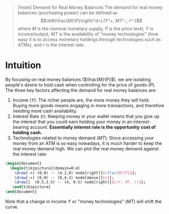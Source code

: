 >[!note] Demand for Real Money Balances
>The demand for real money balances (purchasing power) can be defined as
>$$\left(\frac{M}{P}\right)^d=L(Y^+, MT^-, r^-)$$
>where $M$ is the nominal monetary supply, $P$ is the price level, $Y$ is income/output, $MT$ is the availability of "money technologies" (how easy it is to access monetary holdings through technologies such as ATMs), and $r$ is the interest rate.
# Intuition
By focusing on real money balances ($\frac{M}{P}$), we are isolating people's desire to hold cash when controlling for the price of goods ($P$). The three key factors affecting the demand for real money balances are:
1. Income ($Y$): The richer people are, the more money they will hold. Buying more goods means engaging in more transactions, and therefore needing more cash availability.
2. Interest Rate ($r$): Keeping money in your wallet means that you give up the interest that you could earn holding your money in an interest-bearing account. **Essentially interest rate is the opportunity cost of holding cash.**
3. Technologies related to money demand ($MT$): Since accessing your money from an ATM is so easy nowadays, it is much harder to keep the real money demand high. We can plot the real money demand against the interest rate:
```tikz
\begin{document}
  \begin{tikzpicture}[domain=0:4]
    \draw[->] (0,0) -- (4.2,0) node[right]{$\frac{M}{P}$};
    \draw[->] (0,0) -- (0,4.2) node[above]{$r$};
    \draw[]  (0.5,3.5) -- (4, 0.5) node[right]{$L(Y, MT, r)$};
   \end{tikzpicture}
\end{document}
```
Note that a change in income $Y$ or "money technologies" ($MT$) will shift the curve.
